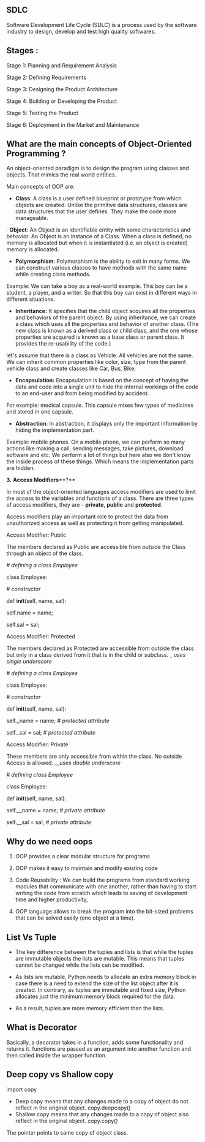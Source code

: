             
## SDLC

Software Development Life Cycle (SDLC) is a process used by the software industry to design, develop and test high quality softwares.


## Stages :

Stage 1: Planning and Requirement Analysis

Stage 2: Defining Requirements

Stage 3: Designing the Product Architecture

Stage 4: Building or Developing the Product

Stage 5: Testing the Product

Stage 6: Deployment in the Market and Maintenance

## What are the main concepts of Object-Oriented Programming ?

An object-oriented paradigm is to design the program using classes and objects. That mimics the real world entities.

Main concepts of OOP are:

-   **Class**: A class is a user defined blueprint or prototype from which objects are created. Unlike the primitive data structures, classes are data structures that the user defines. They make the code more manageable.

· **Object**: An Object is an identifiable entity with some characteristics and behavior. An Object is an instance of a Class. When a class is defined, no memory is allocated but when it is instantiated (i.e. an object is created) memory is allocated.

-   **Polymorphism**: Polymorphism is the ability to exit in many forms. We can construct various classes to have methods with the same name while creating class methods.

Example: We can take a boy as a real-world example. This boy can be a student, a player, and a writer. So that this boy can exist in different ways in different situations.

-   **Inheritance:** It specifies that the child object acquires all the properties and behaviors of the parent object. By using inheritance, we can create a class which uses all the properties and behavior of another class. (The new class is known as a derived class or child class, and the one whose properties are acquired is known as a base class or parent class. It provides the re-usability of the code.)

let's assume that there is a class as Vehicle. All vehicles are not the same. We can inherit common properties like color, size, type from the parent vehicle class and create classes like Car, Bus, Bike.

-   **Encapsulation:** Encapsulation is based on the concept of having the data and code into a single unit to hide the internal workings of the code to an end-user and from being modified by accident.

For example: medical capsule. This capsule mixes few types of medicines and stored in one capsule.

-   **Abstraction**: In abstraction, it displays only the important information by hiding the implementation part.

Example: mobile phones. On a mobile phone, we can perform so many actions like making a call, sending messages, take pictures, download software and etc. We perform a lot of things but here also we don't know the inside process of these things. Which means the implementation parts are hidden.

**3.** **Access Modifiers****?** 

In most of the object-oriented languages access modifiers are used to limit the access to the variables and functions of a class. There are three types of access modifiers, they are - **private**, **public** and **protected**.

Access modifiers play an important role to protect the data from unauthorized access as well as protecting it from getting manipulated.

Access Modifier: Public


The members declared as Public are accessible from outside the Class through an object of the class. 

_# defining a class Employee_

class Employee:

 _# constructor_

 def __init__(self, name, sal):

 self.name = name;

 self.sal = sal;

Access Modifier: Protected

The members declared as Protected are accessible from outside the class but only in a class derived from it that is in the child or subclass. _ _uses single underscore_

_# defining a class Employee_

class Employee:

 _# constructor_

 def __init__(self, name, sal):

 self._name = name; _# protected attribute_

 self._sal = sal; _# protected attribute_

Access Modifier: Private

These members are only accessible from within the class. No outside Access is allowed. ___uses double underscore_

_# defining class Employee_

class Employee:

 def __init__(self, name, sal):

 self.__name = name; _# private attribute_

 self.__sal = sal; _# private attribute_

## Why do we need oops

1) OOP provides a clear modular structure for programs

2) OOP makes it easy to maintain and modify existing code

3) Code Reusability : We can build the programs from standard working modules that communicate with one another, rather than having to start writing the code from scratch which leads to saving of development time and higher productivity,

5) OOP language allows to break the program into the bit-sized problems that can be solved easily (one object at a time).

## List Vs Tuple

-   The key difference between the tuples and lists is that while the tuples are immutable objects the lists are mutable. This means that tuples cannot be changed while the lists can be modified.

-   As lists are mutable, Python needs to allocate an extra memory block in case there is a need to extend the size of the list object after it is created. In contrary, as tuples are immutable and fixed size, Python allocates just the minimum memory block required for the data.

-   As a result, tuples are more memory efficient than the lists.

## What is Decorator

Basically, a decorator takes in a function, adds some functionality and returns it. functions are passed as an argument into another function and then called inside the wrapper function.

## Deep copy vs Shallow copy

import copy

-   Deep copy means that any changes made to a copy of object do not reflect in the original object. copy.deepcopy()
-   Shallow copy means that any changes made to a copy of object also reflect in the original object. copy.copy()

The pointer points to same copy of object class.